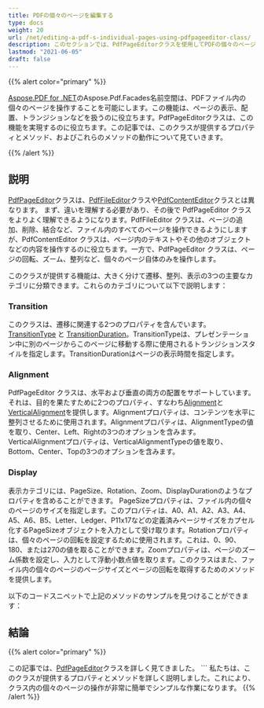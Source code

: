 ```yaml
---
title: PDFの個々のページを編集する
type: docs
weight: 20
url: /net/editing-a-pdf-s-individual-pages-using-pdfpageeditor-class/
description: このセクションでは、PdfPageEditorクラスを使用してPDFの個々のページを編集する方法を説明します。
lastmod: "2021-06-05"
draft: false
---
```


{{% alert color="primary" %}}

[Aspose.PDF for .NET](/pdf/net/)のAspose.Pdf.Facades名前空間は、PDFファイル内の個々のページを操作することを可能にします。この機能は、ページの表示、配置、トランジションなどを扱うのに役立ちます。PdfPageEditorクラスは、この機能を実現するのに役立ちます。この記事では、このクラスが提供するプロパティとメソッド、およびこれらのメソッドの動作について見ていきます。

{{% /alert %}}

## 説明

[PdfPageEditor](https://reference.aspose.com/pdf/net/aspose.pdf.facades/pdfpageeditor)クラスは、[PdfFileEditor](https://reference.aspose.com/pdf/net/aspose.pdf.facades/pdffileeditor)クラスや[PdfContentEditor](https://reference.aspose.com/pdf/net/aspose.pdf.facades/pdfcontenteditor)クラスとは異なります。 まず、違いを理解する必要があり、その後で PdfPageEditor クラスをよりよく理解できるようになります。PdfFileEditor クラスは、ページの追加、削除、結合など、ファイル内のすべてのページを操作できるようにしますが、PdfContentEditor クラスは、ページ内のテキストやその他のオブジェクトなどの内容を操作するのに役立ちます。一方で、PdfPageEditor クラスは、ページの回転、ズーム、整列など、個々のページ自体のみを操作します。

このクラスが提供する機能は、大きく分けて遷移、整列、表示の3つの主要なカテゴリに分類できます。これらのカテゴリについて以下で説明します：

### Transition

このクラスは、遷移に関連する2つのプロパティを含んでいます。 [TransitionType](https://reference.aspose.com/pdf/net/aspose.pdf.facades/pdfpageeditor/properties/transitiontype) と [TransitionDuration](https://reference.aspose.com/pdf/net/aspose.pdf.facades/pdfpageeditor/properties/transitionduration)。TransitionTypeは、プレゼンテーション中に別のページからこのページに移動する際に使用されるトランジションスタイルを指定します。TransitionDurationはページの表示時間を指定します。

### Alignment

PdfPageEditor クラスは、水平および垂直の両方の配置をサポートしています。 それは、目的を果たすために2つのプロパティ、すなわち[Alignment](https://reference.aspose.com/pdf/net/aspose.pdf.facades/pdfpageeditor/properties/alignment)と[VerticalAlignment](https://reference.aspose.com/pdf/net/aspose.pdf.facades/pdfpageeditor/properties/VerticalAlignment)を提供します。Alignmentプロパティは、コンテンツを水平に整列させるために使用されます。Alignmentプロパティは、AlignmentTypeの値を取り、Center、Left、Rightの3つのオプションを含みます。VerticalAlignmentプロパティは、VerticalAlignmentTypeの値を取り、Bottom、Center、Topの3つのオプションを含みます。

### Display

表示カテゴリには、PageSize、Rotation、Zoom、DisplayDurationのようなプロパティを含めることができます。 PageSizeプロパティは、ファイル内の個々のページのサイズを指定します。このプロパティは、A0、A1、A2、A3、A4、A5、A6、B5、Letter、Ledger、P11x17などの定義済みページサイズをカプセル化するPageSizeオブジェクトを入力として受け取ります。Rotationプロパティは、個々のページの回転を設定するために使用されます。これは、0、90、180、または270の値を取ることができます。Zoomプロパティは、ページのズーム係数を設定し、入力として浮動小数点値を取ります。このクラスはまた、ファイル内の個々のページのページサイズとページの回転を取得するためのメソッドを提供します。

以下のコードスニペットで上記のメソッドのサンプルを見つけることができます：

## 結論
{{% alert color="primary" %}}

この記事では、[PdfPageEditor](https://reference.aspose.com/pdf/net/aspose.pdf.facades/pdfpageeditor)クラスを詳しく見てきました。 ```
私たちは、このクラスが提供するプロパティとメソッドを詳しく説明しました。これにより、クラス内の個々のページの操作が非常に簡単でシンプルな作業になります。
{{% /alert %}}
